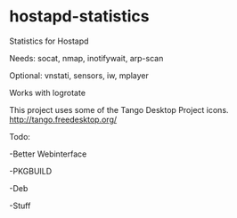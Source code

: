 hostapd-statistics
==================

Statistics for Hostapd


Needs: socat, nmap, inotifywait, arp-scan

Optional: vnstati, sensors, iw, mplayer


Works with logrotate

This project uses some of the Tango Desktop Project icons. http://tango.freedesktop.org/

Todo:

-Better Webinterface

-PKGBUILD

-Deb

-Stuff

